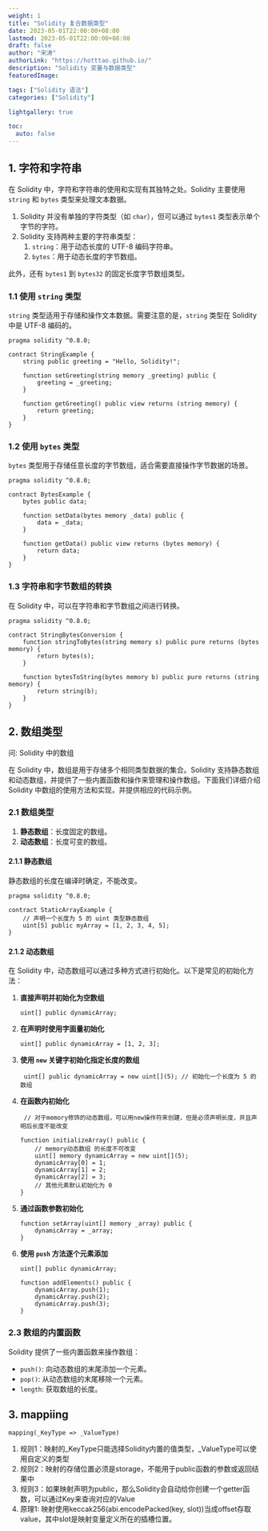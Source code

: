 ```yaml
---
weight: 1
title: "Solidity 复合数据类型"
date: 2023-05-01T22:00:00+08:00
lastmod: 2023-05-01T22:00:00+08:00
draft: false
author: "宋涛"
authorLink: "https://hotttao.github.io/"
description: "Solidity 变量与数据类型"
featuredImage: 

tags: ["Solidity 语法"]
categories: ["Solidity"]

lightgallery: true

toc:
  auto: false
---
```



## 1. 字符和字符串
在 Solidity 中，字符和字符串的使用和实现有其独特之处。Solidity 主要使用 `string` 和 `bytes` 类型来处理文本数据。

1. Solidity 并没有单独的字符类型（如 `char`），但可以通过 `bytes1` 类型表示单个字节的字符。
2. Solidity 支持两种主要的字符串类型：
    1. `string`：用于动态长度的 UTF-8 编码字符串。
    2. `bytes`：用于动态长度的字节数组。

此外，还有 `bytes1` 到 `bytes32` 的固定长度字节数组类型。

### 1.1 使用 `string` 类型

`string` 类型适用于存储和操作文本数据。需要注意的是，`string` 类型在 Solidity 中是 UTF-8 编码的。


```solidity
pragma solidity ^0.8.0;

contract StringExample {
    string public greeting = "Hello, Solidity!";

    function setGreeting(string memory _greeting) public {
        greeting = _greeting;
    }

    function getGreeting() public view returns (string memory) {
        return greeting;
    }
}
```

### 1.2 使用 `bytes` 类型

`bytes` 类型用于存储任意长度的字节数组，适合需要直接操作字节数据的场景。


```solidity
pragma solidity ^0.8.0;

contract BytesExample {
    bytes public data;

    function setData(bytes memory _data) public {
        data = _data;
    }

    function getData() public view returns (bytes memory) {
        return data;
    }
}
```

### 1.3 字符串和字节数组的转换

在 Solidity 中，可以在字符串和字节数组之间进行转换。

```solidity
pragma solidity ^0.8.0;

contract StringBytesConversion {
    function stringToBytes(string memory s) public pure returns (bytes memory) {
        return bytes(s);
    }

    function bytesToString(bytes memory b) public pure returns (string memory) {
        return string(b);
    }
}
```

## 2. 数组类型
问: Solidity 中的数组

在 Solidity 中，数组是用于存储多个相同类型数据的集合。Solidity 支持静态数组和动态数组，并提供了一些内置函数和操作来管理和操作数组。下面我们详细介绍 Solidity 中数组的使用方法和实现，并提供相应的代码示例。

### 2.1 数组类型

1. **静态数组**：长度固定的数组。
2. **动态数组**：长度可变的数组。

#### 2.1.1 静态数组

静态数组的长度在编译时确定，不能改变。

```solidity
pragma solidity ^0.8.0;

contract StaticArrayExample {
    // 声明一个长度为 5 的 uint 类型静态数组
    uint[5] public myArray = [1, 2, 3, 4, 5];
}
```

#### 2.1.2 动态数组
在 Solidity 中，动态数组可以通过多种方式进行初始化。以下是常见的初始化方法：

1. **直接声明并初始化为空数组**

   ```solidity
   uint[] public dynamicArray;
   ```

2. **在声明时使用字面量初始化**

   ```solidity
   uint[] public dynamicArray = [1, 2, 3];
   ```

3. **使用 `new` 关键字初始化指定长度的数组**
   ```solidity
    uint[] public dynamicArray = new uint[](5); // 初始化一个长度为 5 的数组
   ```

4. **在函数内初始化**

   ```solidity
    // 对于memory修饰的动态数组，可以用new操作符来创建，但是必须声明长度，并且声明后长度不能改变

   function initializeArray() public {
       // memory动态数组 的长度不可改变
       uint[] memory dynamicArray = new uint[](5);
       dynamicArray[0] = 1;
       dynamicArray[1] = 2;
       dynamicArray[2] = 3;
       // 其他元素默认初始化为 0
   }
   ```

5. **通过函数参数初始化**

   ```solidity
   function setArray(uint[] memory _array) public {
       dynamicArray = _array;
   }
   ```

6. **使用 `push` 方法逐个元素添加**

   ```solidity
   uint[] public dynamicArray;

   function addElements() public {
       dynamicArray.push(1);
       dynamicArray.push(2);
       dynamicArray.push(3);
   }
   ```


### 2.3 数组的内置函数

Solidity 提供了一些内置函数来操作数组：

- `push()`: 向动态数组的末尾添加一个元素。
- `pop()`: 从动态数组的末尾移除一个元素。
- `length`: 获取数组的长度。

## 3. mappiing

`mapping(_KeyType => _ValueType)`
1. 规则1：映射的_KeyType只能选择Solidity内置的值类型，_ValueType可以使用自定义的类型
2. 规则2：映射的存储位置必须是storage，不能用于public函数的参数或返回结果中
3. 规则3：如果映射声明为public，那么Solidity会自动给你创建一个getter函数，可以通过Key来查询对应的Value
4. 原理1: 映射使用keccak256(abi.encodePacked(key, slot))当成offset存取value，其中slot是映射变量定义所在的插槽位置。